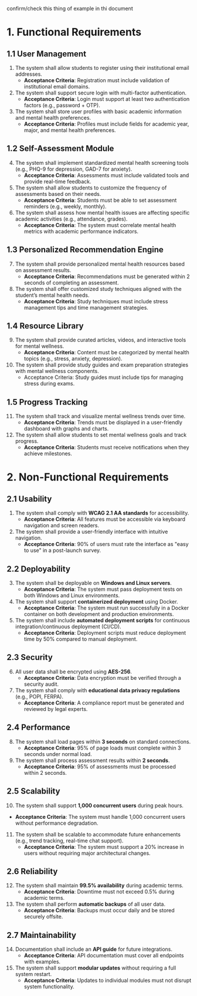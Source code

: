confirm/check this thing of example in thi document
# 1. Functional Requirements

## 1.1 User Management
1.  The system shall allow students to register using their institutional email addresses.
     - **Acceptance Criteria**: Registration must include validation of institutional email domains.
2. The system shall support secure login with multi-factor authentication.
     - **Acceptance Criteria**: Login must support at least two authentication factors (e.g., password + OTP).
3. The system shall store user profiles with basic academic information and mental health preferences.
     - **Acceptance Criteria**: Profiles must include fields for academic year, major, and mental health preferences.

## 1.2 Self-Assessment Module
4. The system shall implement standardized mental health screening tools (e.g., PHQ-9 for depression, GAD-7 for anxiety).
   - **Acceptance Criteria**: Assessments must include validated tools and provide real-time feedback.
5. The system shall allow students to customize the frequency of assessments based on their needs.
   - **Acceptance Criteria**: Students must be able to set assessment reminders (e.g., weekly, monthly).
6. The system shall assess how mental health issues are affecting specific academic activities (e.g., attendance, grades).
    - **Acceptance Criteria**: The system must correlate mental health metrics with academic performance indicators.

## 1.3 Personalized Recommendation Engine
7. The system shall provide personalized mental health resources based on assessment results.
   - **Acceptance Criteria**: Recommendations must be generated within 2 seconds of completing an assessment.
8. The system shall offer customized study techniques aligned with the student’s mental health needs.
   - **Acceptance Criteria**: Study techniques must include stress management tips and time management strategies.
## 1.4 Resource Library
9. The system shall provide curated articles, videos, and interactive tools for mental wellness.
    - **Acceptance Criteria**: Content must be categorized by mental health topics (e.g., stress, anxiety, depression).
10. The system shall provide study guides and exam preparation strategies with mental wellness components.
    - Acceptance Criteria: Study guides must include tips for managing stress during exams.
## 1.5 Progress Tracking
11. The system shall track and visualize mental wellness trends over time.
     - **Acceptance Criteria**: Trends must be displayed in a user-friendly dashboard with graphs and charts.
12. The system shall allow students to set mental wellness goals and track progress.
    - **Acceptance Criteria**: Students must receive notifications when they achieve milestones.

# 2. Non-Functional Requirements

## 2.1 Usability
1. The system shall comply with **WCAG 2.1 AA standards** for accessibility.
   - **Acceptance Criteria**: All features must be accessible via keyboard navigation and screen readers.
2. The system shall provide a user-friendly interface with intuitive navigation.
   - **Acceptance Criteria**: 90% of users must rate the interface as "easy to use" in a post-launch survey.
## 2.2 Deployability
3. The system shall be deployable on **Windows and Linux servers**.
    - **Acceptance Criteria**: The system must pass deployment tests on both Windows and Linux environments.
4. The system shall support **containerized deployment** using Docker.
    - **Acceptance Criteria**: The system must run successfully in a Docker container on both development and production environments.
5. The system shall include **automated deployment scripts** for continuous integration/continuous deployment (CI/CD).
    - **Acceptance Criteria**: Deployment scripts must reduce deployment time by 50% compared to manual deployment.
## 2.3 Security
6. All user data shall be encrypted using **AES-256**.
   - **Acceptance Criteria**: Data encryption must be verified through a security audit.
7. The system shall comply with **educational data privacy regulations** (e.g., POPI, FERPA).
   - **Acceptance Criteria**: A compliance report must be generated and reviewed by legal experts.

## 2.4 Performance
8. The system shall load pages within **3 seconds** on standard connections.
   - **Acceptance Criteria**: 95% of page loads must complete within 3 seconds under normal load.
9. The system shall process assessment results within **2 seconds**.
   - **Acceptance Criteria**: 95% of assessments must be processed within 2 seconds.

## 2.5 Scalability
10. The system shall support **1,000 concurrent users** during peak hours.
   - **Acceptance Criteria**: The system must handle 1,000 concurrent users without performance degradation.
11. The system shall be scalable to accommodate future enhancements (e.g., trend tracking, real-time chat support).
     - **Acceptance Criteria**: The system must support a 20% increase in users without requiring major architectural changes.

## 2.6 Reliability
12. The system shall maintain **99.5% availability** during academic terms.
    - **Acceptance Criteria**: Downtime must not exceed 0.5% during academic terms.
13. The system shall perform **automatic backups** of all user data.
    - **Acceptance Criteria**: Backups must occur daily and be stored securely offsite.

## 2.7 Maintainability
14. Documentation shall include an **API guide** for future integrations.
    - **Acceptance Criteria**: API documentation must cover all endpoints with examples.
15. The system shall support **modular updates** without requiring a full system restart.
    - **Acceptance Criteria**: Updates to individual modules must not disrupt system functionality.


